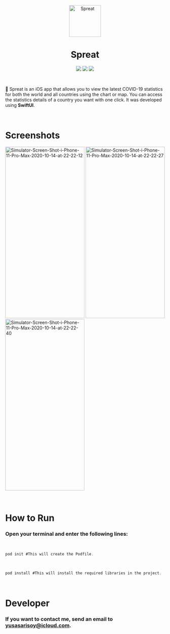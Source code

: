 <div align="center">
  <img width="100" height="100" alt="Spreat" src="https://i.ibb.co/GxkJqLJ/virus.png">
  </br>
  <h1><b>Spreat</b></h1>
</div>

<div align="center">

![](https://img.shields.io/badge/OS-iOS-informational?style=flat&logo=iOS&logoColor=white&color=2bbc8a) ![](https://img.shields.io/badge/Editor-Xcode-informational?style=flat&logo=Xcode&logoColor=white&color=2bbc8a) ![](https://img.shields.io/badge/Code-Swift-informational?style=flat&logo=Swift&logoColor=white&color=2bbc8a)

</div>

</br>

🦠 Spreat is an iOS app that allows you to view the latest COVID-19 statistics for both the world and all countries using the chart or map. You can access the statistics details of a country you want with one click. It was developed using **SwiftUI**.

</br>

# Screenshots

<a href="https://ibb.co/D7t9Wsy"><img src="https://i.ibb.co/nDb7mZv/Simulator-Screen-Shot-i-Phone-11-Pro-Max-2020-10-14-at-22-22-12.png" alt="Simulator-Screen-Shot-i-Phone-11-Pro-Max-2020-10-14-at-22-22-12" border="0" width="250" height="541"></a>
<a href="https://ibb.co/7jzf7kL"><img src="https://i.ibb.co/0mX7Psv/Simulator-Screen-Shot-i-Phone-11-Pro-Max-2020-10-14-at-22-22-27.png" alt="Simulator-Screen-Shot-i-Phone-11-Pro-Max-2020-10-14-at-22-22-27" border="0" width="250" height="541"></a>
<a href="https://ibb.co/vXNsLk4"><img src="https://i.ibb.co/HhcNGqT/Simulator-Screen-Shot-i-Phone-11-Pro-Max-2020-10-14-at-22-22-40.png" alt="Simulator-Screen-Shot-i-Phone-11-Pro-Max-2020-10-14-at-22-22-40" border="0" width="250" height="541"></a>

</br>

# How to Run

### Open your terminal and enter the following lines:

</br>

```objectivec
pod init #This will create the Podfile.
```

</br>

```objectivec
pod install #This will install the required libraries in the project.
```

</br>

# <b>Developer</b>

### If you want to contact me, send an email to yusasarisoy@icloud.com.
